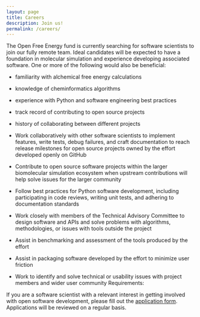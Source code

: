 ```yaml
---
layout: page
title: Careers
description: Join us!
permalink: /careers/
---
```


The Open Free Energy fund is currently searching for software scientists
to join our fully remote team.
Ideal candidates will be expected to have a foundation in molecular simulation
and experience developing associated software.
One or more of the following would also be beneficial:
- familiarity with alchemical free energy calculations
- knowledge of cheminformatics algorithms
- experience with Python and software engineering best practices
- track record of contributing to open source projects
- history of collaborating between different projects

- Work collaboratively with other software scientists to implement features, write tests, debug failures, and craft documentation to reach release milestones for open source projects owned by the effort developed openly on GitHub
- Contribute to open source software projects within the larger biomolecular simulation ecosystem when upstream contributions will help solve issues for the larger community
- Follow best practices for Python software development, including participating in code reviews, writing unit tests, and adhering to documentation standards
- Work closely with members of the Technical Advisory Committee to design software and APIs and solve problems with algorithms, methodologies, or issues with tools outside the project
- Assist in benchmarking and assessment of the tools produced by the effort
- Assist in packaging software developed by the effort to minimize user friction
- Work to identify and solve technical or usability issues with project members and wider user community
Requirements:

If you are a software scientist with a relevant interest in getting involved with open software development, please fill out the [application form](https://docs.google.com/forms/d/e/1FAIpQLSdv8B5mx_imKl0I0OOVs9zMjSHlAj2WuJPVXjqSVQpCLHW4YQ/viewform). Applications will be reviewed on a regular basis.
